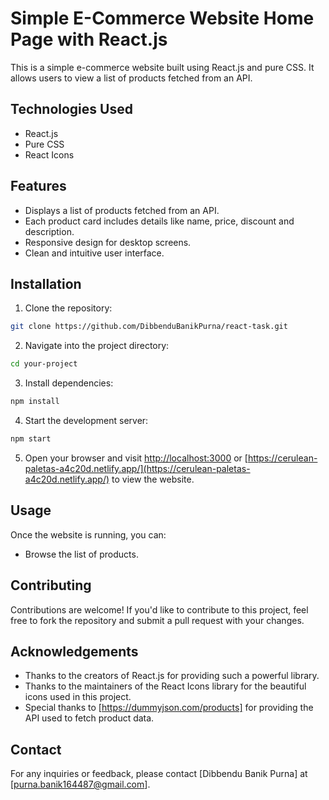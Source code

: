 # Simple E-Commerce Website Home Page with React.js

This is a simple e-commerce website built using React.js and pure CSS. It allows users to view a list of products fetched from an API.

## Technologies Used

- React.js
- Pure CSS
- React Icons

## Features

- Displays a list of products fetched from an API.
- Each product card includes details like name, price, discount and description.
- Responsive design for  desktop screens.
- Clean and intuitive user interface.

## Installation

1. Clone the repository:

```bash
git clone https://github.com/DibbenduBanikPurna/react-task.git
```

2. Navigate into the project directory:

```bash
cd your-project
```

3. Install dependencies:

```bash
npm install
```

4. Start the development server:

```bash
npm start
```

5. Open your browser and visit [http://localhost:3000](http://localhost:3000) or  [https://cerulean-paletas-a4c20d.netlify.app/](https://cerulean-paletas-a4c20d.netlify.app/) to view the website.

## Usage

Once the website is running, you can:

- Browse the list of products.


## Contributing

Contributions are welcome! If you'd like to contribute to this project, feel free to fork the repository and submit a pull request with your changes.


## Acknowledgements

- Thanks to the creators of React.js for providing such a powerful library.
- Thanks to the maintainers of the React Icons library for the beautiful icons used in this project.
- Special thanks to [https://dummyjson.com/products] for providing the API used to fetch product data.

## Contact

For any inquiries or feedback, please contact [Dibbendu Banik Purna] at [purna.banik164487@gmail.com].
